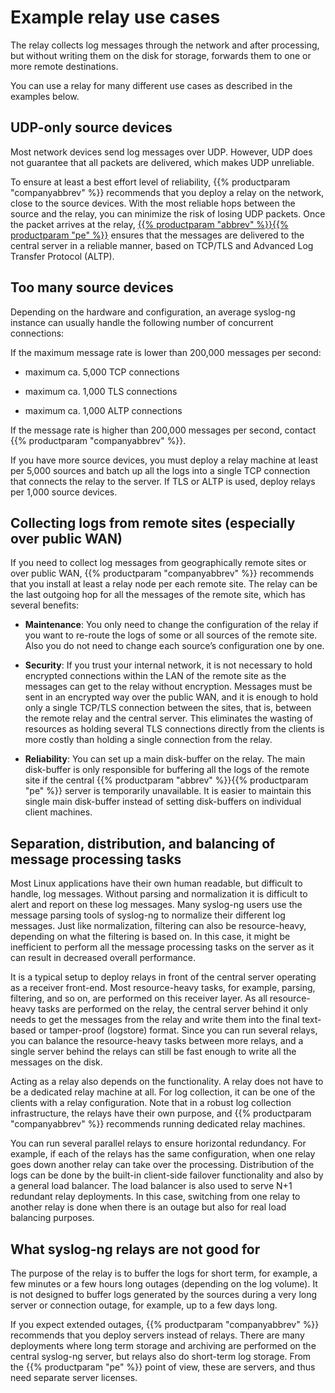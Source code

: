 ---
---
<!-- DISCLAIMER: This file is based on the syslog-ng Open Source Edition documentation https://github.com/balabit/syslog-ng-ose-guides/commit/2f4a52ee61d1ea9ad27cb4f3168b95408fddfdf2 and is used under the terms of The syslog-ng Open Source Edition Documentation License. The file has been modified by Axoflow. -->
# Example relay use cases

The relay collects log messages through the network and after processing, but without writing them on the disk for storage, forwards them to one or more remote destinations.

You can use a relay for many different use cases as described in the examples below.


## UDP-only source devices

Most network devices send log messages over UDP. However, UDP does not guarantee that all packets are delivered, which makes UDP unreliable.

To ensure at least a best effort level of reliability, {{% productparam "companyabbrev" %}} recommends that you deploy a relay on the network, close to the source devices. With the most reliable hops between the source and the relay, you can minimize the risk of losing UDP packets. Once the packet arrives at the relay, [{{% productparam "abbrev" %}}{{% productparam "pe" %}}](https://syslog-ng.com/blog/upgrading-from-syslog-ng-open-source-to-premium-edition/) ensures that the messages are delivered to the central server in a reliable manner, based on TCP/TLS and Advanced Log Transfer Protocol (ALTP).



## Too many source devices

Depending on the hardware and configuration, an average syslog-ng instance can usually handle the following number of concurrent connections:

If the maximum message rate is lower than 200,000 messages per second:

  - maximum ca. 5,000 TCP connections

  - maximum ca. 1,000 TLS connections

  - maximum ca. 1,000 ALTP connections

If the message rate is higher than 200,000 messages per second, contact {{% productparam "companyabbrev" %}}.

If you have more source devices, you must deploy a relay machine at least per 5,000 sources and batch up all the logs into a single TCP connection that connects the relay to the server. If TLS or ALTP is used, deploy relays per 1,000 source devices.



## Collecting logs from remote sites (especially over public WAN)

If you need to collect log messages from geographically remote sites or over public WAN, {{% productparam "companyabbrev" %}} recommends that you install at least a relay node per each remote site. The relay can be the last outgoing hop for all the messages of the remote site, which has several benefits:

  - **Maintenance**: You only need to change the configuration of the relay if you want to re-route the logs of some or all sources of the remote site. Also you do not need to change each source’s configuration one by one.  

  - **Security**: If you trust your internal network, it is not necessary to hold encrypted connections within the LAN of the remote site as the messages can get to the relay without encryption. Messages must be sent in an encrypted way over the public WAN, and it is enough to hold only a single TCP/TLS connection between the sites, that is, between the remote relay and the central server. This eliminates the wasting of resources as holding several TLS connections directly from the clients is more costly than holding a single connection from the relay.

  - **Reliability**: You can set up a main disk-buffer on the relay. The main disk-buffer is only responsible for buffering all the logs of the remote site if the central {{% productparam "abbrev" %}}{{% productparam "pe" %}} server is temporarily unavailable. It is easier to maintain this single main disk-buffer instead of setting disk-buffers on individual client machines.



## Separation, distribution, and balancing of message processing tasks

Most Linux applications have their own human readable, but difficult to handle, log messages. Without parsing and normalization it is difficult to alert and report on these log messages. Many syslog-ng users use the message parsing tools of syslog-ng to normalize their different log messages. Just like normalization, filtering can also be resource-heavy, depending on what the filtering is based on. In this case, it might be inefficient to perform all the message processing tasks on the server as it can result in decreased overall performance.

It is a typical setup to deploy relays in front of the central server operating as a receiver front-end. Most resource-heavy tasks, for example, parsing, filtering, and so on, are performed on this receiver layer. As all resource-heavy tasks are performed on the relay, the central server behind it only needs to get the messages from the relay and write them into the final text-based or tamper-proof (logstore) format. Since you can run several relays, you can balance the resource-heavy tasks between more relays, and a single server behind the relays can still be fast enough to write all the messages on the disk.

Acting as a relay also depends on the functionality. A relay does not have to be a dedicated relay machine at all. For log collection, it can be one of the clients with a relay configuration. Note that in a robust log collection infrastructure, the relays have their own purpose, and {{% productparam "companyabbrev" %}} recommends running dedicated relay machines.

You can run several parallel relays to ensure horizontal redundancy. For example, if each of the relays has the same configuration, when one relay goes down another relay can take over the processing. Distribution of the logs can be done by the built-in client-side failover functionality and also by a general load balancer. The load balancer is also used to serve N+1 redundant relay deployments. In this case, switching from one relay to another relay is done when there is an outage but also for real load balancing purposes.



## What syslog-ng relays are not good for

The purpose of the relay is to buffer the logs for short term, for example, a few minutes or a few hours long outages (depending on the log volume). It is not designed to buffer logs generated by the sources during a very long server or connection outage, for example, up to a few days long.

If you expect extended outages, {{% productparam "companyabbrev" %}} recommends that you deploy servers instead of relays. There are many deployments where long term storage and archiving are performed on the central syslog-ng server, but relays also do short-term log storage. From the {{% productparam "pe" %}} point of view, these are servers, and thus need separate server licenses.

